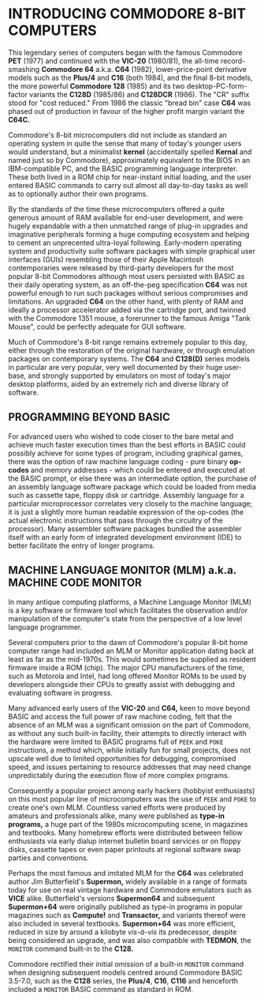 # INTRODUCING COMMODORE 8-BIT COMPUTERS

This legendary series of computers began with the famous Commodore **PET** (1977) and continued with the **VIC-20** (1980/81), the all-time record-smashing **Commodore 64** a.k.a. **C64** (1982), lower-price-point derivative models such as the **Plus/4** and **C16** (both 1984), and the final 8-bit models, the more powerful **Commodore 128** (1985) and its two desktop-PC-form-factor variants the **C128D** (1985/86) and **C128DCR** (1986). The "CR" suffix stood for "cost reduced." From 1986 the classic "bread bin" case **C64** was phased out of production in favour of the higher profit margin variant the **C64C.**

Commodore's 8-bit microcomputers did not include as standard an operating system in quite the sense that many of today's younger users would understand, but a minimalist **kernel** (accidentally spelled **Kernal** and named just so by Commodore), approximately equivalent to the BIOS in an IBM-compatible PC, and the BASIC programming language interpreter. These both lived in a ROM chip for near-instant initial loading, and the user entered BASIC commands to carry out almost all day-to-day tasks as well as to optionally author their own programs.

By the standards of the time these microcomputers offered a quite generous amount of RAM available for end-user development, and were hugely expandable with a then unmatched range of plug-in upgrades and imaginative peripherals forming a huge computing ecosystem and helping to cement an unprecented ultra-loyal following. Early-modern operating system and productivity suite software packages with simple graphical user interfaces (GUIs) resembling those of their Apple Macintosh contemporaries were released by third-party developers for the most popular 8-bit Commodores although most users persisted with BASIC as their daily operating system, as an off-the-peg specification **C64** was not powerful enough to run such packages without serious compromises and limitations. An upgraded **C64** on the other hand, with plenty of RAM and ideally a processor accelerator added via the cartridge port, and twinned with the Commodore 1351 mouse, a forerunner to the famous Amiga "Tank Mouse", could be perfectly adequate for GUI software.

Much of Commodore's 8-bit range remains extremely popular to this day, either through the restoration of the original hardware, or through emulation packages on contemporary systems. The **C64** and **C128(D)** series models in particular are very popular, very well documented by their huge user-base, and strongly supported by emulators on most of today's major desktop platforms, aided by an extremely rich and diverse library of software.

## PROGRAMMING BEYOND BASIC

For advanced users who wished to code closer to the bare metal and achieve much faster execution times than the best efforts in BASIC could possibly achieve for some types of program, including graphical games, there was the option of raw machine language coding - pure binary **op-codes** and memory addresses - which could be entered and executed at the BASIC prompt, or else there was an intermediate option, the purchase of an assembly language software package which could be loaded from media such as cassette tape, floppy disk or cartridge. Assembly language for a particular microprocessor correlates very closely to the machine language; it is just a slightly more human readable expression of the op-codes (the actual electronic instructions that pass through the circuitry of the processor). Many assembler software packages bundled the assembler itself with an early form of integrated development environment (IDE) to better facilitate the entry of longer programs.

## MACHINE LANGUAGE MONITOR (MLM) a.k.a. MACHINE CODE MONITOR

In many antique computing platforms, a Machine Language Monitor (MLM) is a key software or firmware tool which facilitates the observation and/or manipulation of the computer's state from the perspective of a low level language programmer.

Several computers prior to the dawn of Commodore's popular 8-bit home computer range had included an MLM or Monitor application dating back at least as far as the mid-1970s. This would sometimes be supplied as resident firmware inside a ROM (chip). The major CPU manufacturers of the time, such as Motorola and Intel, had long offered Monitor ROMs to be used by developers alongside their CPUs to greatly assist with debugging and evaluating software in progress.

Many advanced early users of the **VIC-20** and **C64,** keen to move beyond BASIC and access the full power of raw machine coding, felt that the absence of an MLM was a significant omission on the part of Commodore, as without any such built-in facility, their attempts to directly interact with the hardware were limited to BASIC programs full of ``PEEK`` and ``POKE`` instructions, a method which, while initially fun for small projects, does not upscale well due to limited opportunities for debugging, compromised speed, and issues pertaining to resource addresses that may need change unpredictably during the execution flow of more complex programs.

Consequently a popular project among early hackers (hobbyist enthusiasts) on this most popular line of microcomputers was the use of ``PEEK`` and ``POKE`` to create one's own MLM. Countless varied efforts were produced by amateurs and professionals alike, many were published as **type-in programs,** a huge part of the 1980s microcomputing scene, in magazines and textbooks. Many homebrew efforts were distributed between fellow enthusiasts via early dialup internet bulletin board services or on floppy disks, cassette tapes or even paper printouts at regional software swap parties and conventions.

Perhaps the most famous and imitated MLM for the **C64** was celebrated author Jim Butterfield's **Supermon,** widely available in a range of formats today for use on real vintage hardware and Commodore emulators such as **VICE** alike. Butterfield's versions **Supermon64** and subsequent **Supermon+64** were originally published as type-in programs in popular magazines such as **Compute!** and **Transactor,** and variants thereof were also included in several textbooks. **Supermon+64** was more efficient, reduced in size by around a kilobyte *vis-à-vis* its predecessor, despite being considered an upgrade, and was also compatible with **TEDMON**, the ``MONITOR`` command built-in to the **C128.**

Commodore rectified their initial omission of a built-in ``MONITOR`` command when designing subsequent models centred around Commodore BASIC 3.5-7.0, such as the **C128** series, the **Plus/4**, **C16**, **C116** and henceforth included a ``MONITOR`` BASIC command as standard in ROM.
